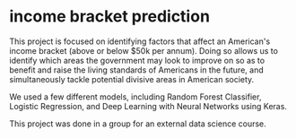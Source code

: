 # income bracket prediction
This project is focused on identifying factors that affect an American's income bracket (above or below $50k per annum). Doing so allows us to identify which areas the government may look to improve on so as to benefit and raise the living standards of Americans in the future, and simultaneously tackle potential divisive areas in American society.

We used a few different models, including Random Forest Classifier, Logistic Regression, and Deep Learning with Neural Networks using Keras.

This project was done in a group for an external data science course.
